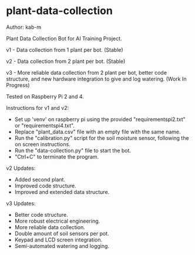 # plant-data-collection
Author: kab-m

Plant Data Collection Bot for AI Training Project.

v1 - Data collection from 1 plant per bot. (Stable)

v2 - Data collection from 2 plant per bot. (Stable)

v3 - More reliable data collection from 2 plant per bot, better code structure, and new hardware integration to give and log watering. (Work In Progress)

Tested on Raspberry Pi 2 and 4.

Instructions for v1 and v2:
- Set up 'venv' on raspberry pi using the provided "requirementspi2.txt" or "requirementspi4.txt".
- Replace "plant_data.csv" file with an empty file with the same name.
- Run the "calibration.py" script for the soil moisture sensor, following the on screen instructions.
- Run the "data-collection.py" file to start the bot.
- "Ctrl+C" to terminate the program.

v2 Updates:
- Added second plant.
- Improved code structure.
- Improved and extended data structure.

v3 Updates:
- Better code structure.
- More robust electrical engineering.
- More reliable data collection.
- Double amount of soil sensors per pot.
- Keypad and LCD screen integration.
- Semi-automated watering and logging.
